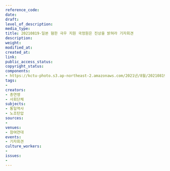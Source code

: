 ```yaml
---
reference_code: 
date: 
draft: 
level_of_description: 
media_type: 
title: 20210819-일본 혐한 극우 지원 국정원은 진상을 밝혀라 기자회견
description: 
weight: 
modified_at: 
created_at: 
link: 
public_access_status: 
copyright_status: 
components:
- https://kctu-photo.s3.ap-northeast-2.amazonaws.com/2021년/8월/20210819-일본+혐한+극우+지원+국정원은+진상을+밝혀라+기자회견/_1D20096.jpg
tags:
- 
creators:
- 총연맹
- 사회단체
subjects:
- 통일역사
- 노조탄압
sources:
- 
venues:
- 참여연대
events:
- 기자회견
culture_workers:
- 
issues:
- 
---
```

